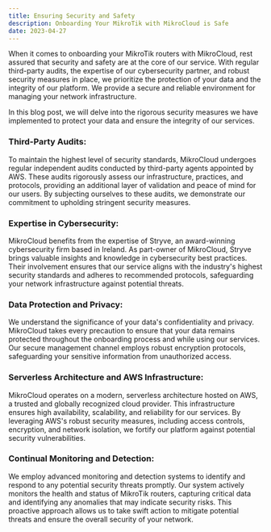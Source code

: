 ```yaml
---
title: Ensuring Security and Safety
description: Onboarding Your MikroTik with MikroCloud is Safe
date: 2023-04-27
---
```


When it comes to onboarding your MikroTik routers with MikroCloud, rest assured that security and safety are at the core of our service. With regular third-party audits, the expertise of our cybersecurity partner, and robust security measures in place, we prioritize the protection of your data and the integrity of our platform. We provide a secure and reliable environment for managing your network infrastructure.

In this blog post, we will delve into the rigorous security measures we have implemented to protect your data and ensure the integrity of our services.

### Third-Party Audits:
To maintain the highest level of security standards, MikroCloud undergoes regular independent audits conducted by third-party agents appointed by AWS. These audits rigorously assess our infrastructure, practices, and protocols, providing an additional layer of validation and peace of mind for our users. By subjecting ourselves to these audits, we demonstrate our commitment to upholding stringent security measures.

### Expertise in Cybersecurity:
MikroCloud benefits from the expertise of Stryve, an award-winning cybersecurity firm based in Ireland. As part-owner of MikroCloud, Stryve brings valuable insights and knowledge in cybersecurity best practices. Their involvement ensures that our service aligns with the industry's highest security standards and adheres to recommended protocols, safeguarding your network infrastructure against potential threats.

### Data Protection and Privacy:
We understand the significance of your data's confidentiality and privacy. MikroCloud takes every precaution to ensure that your data remains protected throughout the onboarding process and while using our services. Our secure management channel employs robust encryption protocols, safeguarding your sensitive information from unauthorized access.

### Serverless Architecture and AWS Infrastructure:
MikroCloud operates on a modern, serverless architecture hosted on AWS, a trusted and globally recognized cloud provider. This infrastructure ensures high availability, scalability, and reliability for our services. By leveraging AWS's robust security measures, including access controls, encryption, and network isolation, we fortify our platform against potential security vulnerabilities.

### Continual Monitoring and Detection:
We employ advanced monitoring and detection systems to identify and respond to any potential security threats promptly. Our system actively monitors the health and status of MikroTik routers, capturing critical data and identifying any anomalies that may indicate security risks. This proactive approach allows us to take swift action to mitigate potential threats and ensure the overall security of your network.

